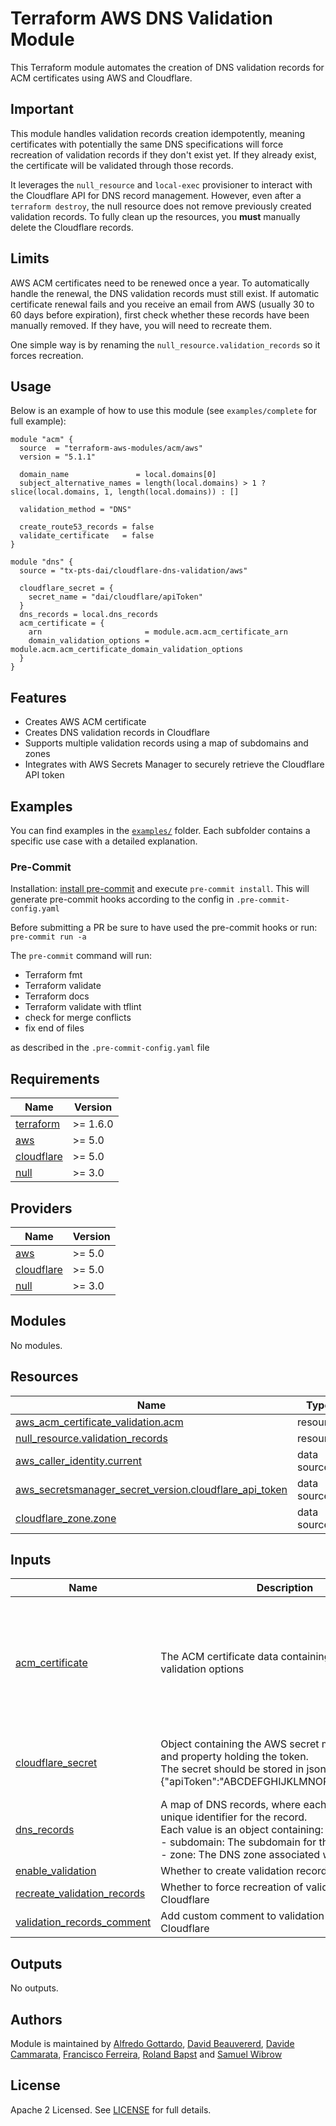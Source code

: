 # Terraform AWS DNS Validation Module

This Terraform module automates the creation of DNS validation records for ACM certificates using AWS and Cloudflare.

## Important

This module handles validation records creation idempotently, meaning certificates with potentially the same DNS specifications will force recreation of validation records if they don't exist yet. If they already exist, the certificate will be validated through those records.

It leverages the `null_resource` and `local-exec` provisioner to interact with the Cloudflare API for DNS record management. However, even after a `terraform destroy`, the null resource does not remove previously created validation records. To fully clean up the resources, you **must** manually delete the Cloudflare records.

## Limits

AWS ACM certificates need to be renewed once a year. To automatically handle the renewal, the DNS validation records must still exist. If automatic certificate renewal fails and you receive an email from AWS (usually 30 to 60 days before expiration), first check whether these records have been manually removed. If they have, you will need to recreate them.

One simple way is by renaming the `null_resource.validation_records` so it forces recreation.

## Usage

Below is an example of how to use this module (see `examples/complete` for full example):

```hcl
module "acm" {
  source  = "terraform-aws-modules/acm/aws"
  version = "5.1.1"

  domain_name               = local.domains[0]
  subject_alternative_names = length(local.domains) > 1 ? slice(local.domains, 1, length(local.domains)) : []

  validation_method = "DNS"

  create_route53_records = false
  validate_certificate   = false
}

module "dns" {
  source = "tx-pts-dai/cloudflare-dns-validation/aws"

  cloudflare_secret = {
    secret_name = "dai/cloudflare/apiToken"
  }
  dns_records = local.dns_records
  acm_certificate = {
    arn                       = module.acm.acm_certificate_arn
    domain_validation_options = module.acm.acm_certificate_domain_validation_options
  }
}
```

## Features

- Creates AWS ACM certificate
- Creates DNS validation records in Cloudflare
- Supports multiple validation records using a map of subdomains and zones
- Integrates with AWS Secrets Manager to securely retrieve the Cloudflare API token

## Examples

You can find examples in the [`examples/`](./examples/) folder. Each subfolder contains a specific use case with a detailed explanation.

### Pre-Commit

Installation: [install pre-commit](https://pre-commit.com/) and execute `pre-commit install`. This will generate pre-commit hooks according to the config in `.pre-commit-config.yaml`

Before submitting a PR be sure to have used the pre-commit hooks or run: `pre-commit run -a`

The `pre-commit` command will run:

- Terraform fmt
- Terraform validate
- Terraform docs
- Terraform validate with tflint
- check for merge conflicts
- fix end of files

as described in the `.pre-commit-config.yaml` file

<!-- BEGINNING OF PRE-COMMIT-TERRAFORM DOCS HOOK -->
## Requirements

| Name | Version |
|------|---------|
| <a name="requirement_terraform"></a> [terraform](#requirement\_terraform) | >= 1.6.0 |
| <a name="requirement_aws"></a> [aws](#requirement\_aws) | >= 5.0 |
| <a name="requirement_cloudflare"></a> [cloudflare](#requirement\_cloudflare) | >= 5.0 |
| <a name="requirement_null"></a> [null](#requirement\_null) | >= 3.0 |

## Providers

| Name | Version |
|------|---------|
| <a name="provider_aws"></a> [aws](#provider\_aws) | >= 5.0 |
| <a name="provider_cloudflare"></a> [cloudflare](#provider\_cloudflare) | >= 5.0 |
| <a name="provider_null"></a> [null](#provider\_null) | >= 3.0 |

## Modules

No modules.

## Resources

| Name | Type |
|------|------|
| [aws_acm_certificate_validation.acm](https://registry.terraform.io/providers/hashicorp/aws/latest/docs/resources/acm_certificate_validation) | resource |
| [null_resource.validation_records](https://registry.terraform.io/providers/hashicorp/null/latest/docs/resources/resource) | resource |
| [aws_caller_identity.current](https://registry.terraform.io/providers/hashicorp/aws/latest/docs/data-sources/caller_identity) | data source |
| [aws_secretsmanager_secret_version.cloudflare_api_token](https://registry.terraform.io/providers/hashicorp/aws/latest/docs/data-sources/secretsmanager_secret_version) | data source |
| [cloudflare_zone.zone](https://registry.terraform.io/providers/cloudflare/cloudflare/latest/docs/data-sources/zone) | data source |

## Inputs

| Name | Description | Type | Default | Required |
|------|-------------|------|---------|:--------:|
| <a name="input_acm_certificate"></a> [acm\_certificate](#input\_acm\_certificate) | The ACM certificate data containing domain validation options | <pre>object({<br/>    arn = string<br/>    domain_validation_options = list(object({<br/>      domain_name           = string<br/>      resource_record_name  = string<br/>      resource_record_type  = string<br/>      resource_record_value = string<br/>    }))<br/>  })</pre> | n/a | yes |
| <a name="input_cloudflare_secret"></a> [cloudflare\_secret](#input\_cloudflare\_secret) | Object containing the AWS secret manager name and property holding the token.<br/>The secret should be stored in json format, e.g.:<br/>{"apiToken":"ABCDEFGHIJKLMNOPQRSTUVWXYZ"} | <pre>object({<br/>    secret_name     = string<br/>    secret_property = optional(string, "apiToken")<br/>  })</pre> | `null` | no |
| <a name="input_dns_records"></a> [dns\_records](#input\_dns\_records) | A map of DNS records, where each key represents a unique identifier for the record.<br/>Each value is an object containing:<br/>  - subdomain: The subdomain for the DNS record.<br/>  - zone: The DNS zone associated with the record. | <pre>map(object({<br/>    subdomain = string<br/>    zone      = string<br/>  }))</pre> | n/a | yes |
| <a name="input_enable_validation"></a> [enable\_validation](#input\_enable\_validation) | Whether to create validation records in Cloudflare | `bool` | `true` | no |
| <a name="input_recreate_validation_records"></a> [recreate\_validation\_records](#input\_recreate\_validation\_records) | Whether to force recreation of validation records in Cloudflare | `bool` | `true` | no |
| <a name="input_validation_records_comment"></a> [validation\_records\_comment](#input\_validation\_records\_comment) | Add custom comment to validation DNS records in Cloudflare | `string` | `null` | no |

## Outputs

No outputs.
<!-- END OF PRE-COMMIT-TERRAFORM DOCS HOOK -->

## Authors

Module is maintained by [Alfredo Gottardo](https://github.com/AlfGot), [David Beauvererd](https://github.com/Davidoutz), [Davide Cammarata](https://github.com/DCamma), [Francisco Ferreira](https://github.com/cferrera), [Roland Bapst](https://github.com/rbapst-tamedia) and [Samuel Wibrow](https://github.com/swibrow)

## License

Apache 2 Licensed. See [LICENSE](< link to license file >) for full details.
